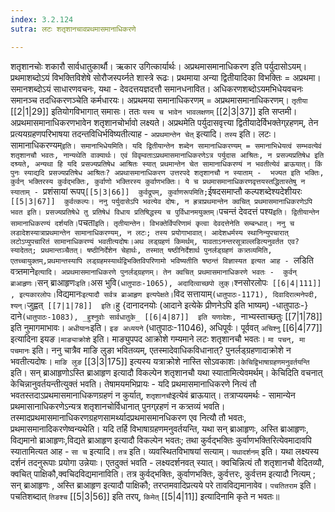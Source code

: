 ```yaml
---
index: 3.2.124
sutra: लटः शतृशानचावप्रथमासमानाधिकरणे

---
```

   शतृशानचोः शकारौ सार्वधातुकार्थौ। ऋकार उगित्कार्यार्थः। अप्रथमासमानाधिकरण इति पर्युदासोऽयम्। प्रथमाशब्दोऽयं विभक्तिविशेषे सोरौजस्पर्य्नते शास्त्रे रूढः। प्रथमाया अन्या द्वितीयादिका विभक्तिः = अप्रथमा। समानशब्दोऽयं साधारणवचनः, यथा -  देवदत्तयज्ञदत्तौ समानधनावित। अधिकरणशब्दोऽयमभिधेयवचनः समानञ्च तदधिकरणञ्चेति कर्मधारयः। अप्रथमया समानाधिकरणम् = अप्रथमासमानाधिकरणम्। `तृतीया`  [[2|1|29]]  इतियोगविभागात् समासः। ततः `यस्य च भावेन भावलक्षणम्`  [[2|3|37]]  इति सप्तमी। अप्रथमासमानाधिकरणभावेन शतृशानचोर्भावो लक्ष्यते। अप्रथमेति पर्युदासवृत्त्या द्वितीयादेर्विभक्तेग्र्रहणम्, तेन प्रत्ययग्रहणपरिभाषया तदन्तविधिर्भविष्यतीत्याह -  `अप्रथमान्तेन चेत्` इत्यादि। `तस्य` इति। लटः। सामानाधिकरण्यम्` इति। समानाभिधेयमिति। यदि द्वितीयान्तेन शब्देन सामानाधिकरण्यम् = समानाभिधेयत्वं सम्भवत्येवं शतृशानचौ भवतः, नान्यथेति वाक्यार्थः। एवं विवृम्वताऽप्रथमासमानाधिकरणेऽत्र पर्युदास आश्रितः, न प्रसज्यप्रतिषेध इति दश्र्यते, अन्यथा हि यदि प्रसज्यप्रतिषेध आश्रितः स्यात् प्रथमान्तेन चेत सामानाधिकरण्यं न भवतीत्येवं ब्राऊयात्। किं पुनः स्याद्यदि प्रसज्यप्रतिषेध आश्रितः? अप्रथासमानाधिकरण उत्तरपदे शतृशानचौ न स्याताम् -  भज्यत इति भक्तिः, कुर्वन् भक्तिरस्य कुर्वद्भक्तिः, कुर्वाणो भक्तिरस्य कुर्वाणभक्तिः। ये च प्रथमासमानाधिकरणवृत्तयस्तद्धितास्तेषु न स्याताम् -  `प्रशंसायां रूपप्` [[5|3|66]]  कुर्वद्रूपम्, कुर्वाणरूपमिति; `ईषदसमाप्तौ कल्पशब्देश्यदेशीयरः`  [[5|3|67]]  कुर्वत्कल्पः। ननु पर्युदासेऽपि भवत्येव दोषः, न ह्रत्राप्रथमान्तेन क्वचित् प्रथमासमानाधिकरणेऽपि भवत इति। प्रसज्यप्रतिषेधे तु प्रतिषेधं विधाय प्रतिषिद्धस्य च पुर्विधानमयुक्तम्। `पचन्तं देवदत्तं पश्य` इति। द्वितीयान्तेन सामानाधिकरण्यं दर्शयति। `पचता` इति। तृतीयान्तेन। विभक्तेर्विपरिणामं कृत्वा देवदत्तेनेति सम्बन्धात्। ननु च लडादेशस्यात्राप्रथमान्तेन सामानाधिकरण्यम्, न लटः; तस्य प्रयोगाभावात्। आदेशधर्मस्य स्थानिन्युपचारात् लटोऽप्युपचारितं सामानाधिकरण्यं भवतीत्यदोषः।अथ लड्ग्रहणं किमर्थम्, यावताऽनन्तरसूत्राल्लडित्यनुवर्तत एव? स्यादेतत्; प्रथमान्तञ्चैतत्। षष्ठीनिर्देशेन चेहार्थः, तस्मात् षष्ठीनिर्देशार्थ पुनर्लड्ग्रहणं कत्र्तव्यमिति, एतच्चायुक्तम्,प्रथमान्तस्यापि लड्ग्रहमस्यार्थद्विभक्तिविपरिणामो भविष्यतीति षष्ठन्तं विज्ञास्यत इत्यत आह -  `लडिति वत्र्तमाने` इत्यादि। अप्रथमासमानाधिकरणे पुनर्लड्ग्रहणम्। तेन क्वचित् प्रथमासमानाधिकरणे भवतः -  कुर्वन् ब्राआहृणः। `सन् ब्राआहृणः` इति। `अस भुवि` (धातुपाठः-1065), अदादित्वाच्छपो लुक्। `श्नसोरलोपः`  [[6|4|111]] , इत्यकारलोपः। `विद्यमानः` इत्यादौ सर्वत्र ब्राआहृण इत्यपेक्षते। `विद सत्तायाम्` (धातुपाठः-1171), दिवादिरात्मनेपदी, श्यन्। `जुह्वत्`  [[7|1|78]]  इति। `हु {दानादनयोः (आदाने इत्येके प्रीणनेऽपि इति भाष्यम्) -धातुपाठः-} दाने`(धातुपाठः-1083), _हुश्नुवोः सार्वधातुके_ [[6|4|87]]  इति यणादेशः, `नाभ्यस्ताच्छतुः  [[7|1|78]]  इति नुमागमाभावः। `अधीयानः`इति। `इङ अध्ययने` (धातुपाठः-11046), अधिपूर्वः। पूर्ववत् `अचिश्नु` [[6|4|77]]  इत्यादिना इयङ।`माङ्याक्रोशे` इति। माङ्युपपद आक्रोशे गम्यमाने लटः शतृशानचौ भवतः। `मा पचन्, मा पचमानः` इति। ननु चात्रैव माङि लुङा भवितव्यम्, एतस्मादेवाधिकविधानात्? पुनर्लड्ग्रहणादाक्रोशे न भवतीत्यदोषः। `माङि लुङ`  [[3|3|175]]  इत्यस्य यत्राक्रोशे नास्ति सोऽवकाशः।`केचिद्विभाषाग्रहणमनुवर्तयन्ति` इति। सन् ब्राआहृणोऽस्ति ब्राआहृण इत्यादौ विकल्पेन शतृशानचौ यथा स्यातामित्येवमर्थम्। केचिदिति वचनात् केचिन्नानुवर्तयन्तीत्युक्तं भवति। तेषामयमभिप्रायः -  यदि प्रथमासमानाधिकरणे नित्यं तौ भवतस्तदाऽप्रथमासमानाधिकणग्रहणं न कुर्यात्, `शतृशानचौ`इत्येवं ब्राऊयात्। तत्राप्ययमर्थः -  सामान्येन प्रथमासानाधिकरणेऽन्यत्र शतृशानचोर्विधानात् पुनग्र्रहणं न कत्र्तव्यं भवति। तस्मादप्रथमासमानाधिकरणग्रहणसामर्थ्यादप्रथमासमानधिकरण एव नित्यौ तौ भवतः, प्रथमासमानादिकरणेष्वन्यथेति। यदि तर्हि विभाषाग्रहणमनुवर्तयन्ति, यथा सन् ब्राआहृणः, अस्ति ब्राआहृणः, विद्यमानो ब्राआहृणः,विद्यते ब्राआहृण इत्यादौ विकल्पेन भवतः; तथा कुर्वद्भक्तिः कुर्वाणभक्तिरित्येवमादावपि स्यातामित्यत आह - `सा च` इत्यादि। `तत्र` इति। व्यवस्थितविभाषयां सत्याम्। `यथादर्शनम्` इति। यथा लक्ष्यस्य दर्शनं तदनुरूपाः प्रयोगा उन्नेयाः। एतदुक्तं भवति -  लक्ष्यदर्शनवत् स्यात्। क्वचिन्नित्यं तौ शतृशानचौ वेदितव्यौ, क्वचित् पाक्षिकौ,क्वचिदविद्यमानाविति। तत्र कुर्वद्भक्तिः, कुर्वाणभक्तिः, कुर्वत्तरः, कुर्वत्तम इत्यादौ नित्यम् ; सन् ब्राआहृणः , अस्ति ब्राआहृण इत्यादौ पाक्षिकौ; तरप्तमवादिप्रत्यये परे तावविद्यमानावेव। `पचतितराम` इति। पचतिशब्दात् `तिङश्च`  [[5|3|56]]  इति तरप्, `किमेत्` [[5|4|11]]  इत्यादिनामि कृते न भवतः॥